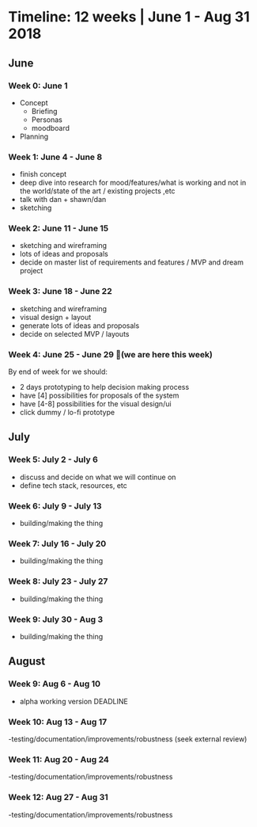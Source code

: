 # Timeline: 12 weeks | June 1 - Aug 31 2018

## June

### Week 0: June 1

* Concept
    - Briefing 
    - Personas
    - moodboard
* Planning

### Week 1: June 4 - June 8
- finish concept 
- deep dive into research for mood/features/what is working and not in the world/state of the art / existing projects ,etc
- talk with dan + shawn/dan
- sketching

### Week 2: June 11 - June 15

- sketching and wireframing
- lots of ideas and proposals
- decide on master list of requirements and features / MVP and dream project

### Week 3: June 18 - June 22
- sketching and wireframing
- visual design + layout
- generate lots of ideas and proposals
- decide on selected MVP / layouts 

### Week 4: June 25 - June 29 📍(we are here this week)
By end of week for we should:
- 2 days prototyping to help decision making process
- have [4] possibilities for proposals of the system
- have [4-8] possibilities for the visual design/ui
- click dummy / lo-fi prototype


## July 

### Week 5: July 2 - July 6
- discuss and decide on what we will continue on
- define tech stack, resources, etc

### Week 6: July 9 - July 13
- building/making the thing

### Week 7: July 16 - July 20
- building/making the thing

### Week 8: July 23 - July 27
- building/making the thing

### Week 9: July 30 - Aug 3
- building/making the thing


## August

### Week 9: Aug 6 - Aug 10
- alpha working version DEADLINE

### Week 10: Aug 13 - Aug 17
-testing/documentation/improvements/robustness (seek external review)
### Week 11: Aug 20 - Aug 24
-testing/documentation/improvements/robustness
### Week 12: Aug 27 - Aug 31
-testing/documentation/improvements/robustness





